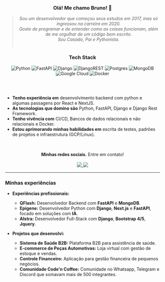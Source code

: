 <div align="center"> 
  
### Olá! Me chamo Bruno! 👋

<blockquote>
  <p><i>
Sou um desenvolvedor que começou seus estudos em 2017, mas só ingressou na carreira em 2020.</br>
Gosto de programar e de entender como as coisas funcionam, além de me orgulhar de um código bem escrito.</br>
Sou Casado, Pai e Pythonista.</br></br>
  </i></p>
</blockquote>

### Tech Stack

![Python](https://img.shields.io/badge/Python-3776AB?logo=python&logoColor=white)
![FastAPI](https://img.shields.io/badge/FastAPI-009688?logo=fastapi&logoColor=white)
![Django](https://img.shields.io/badge/Django-092E20?logo=django&logoColor=white)
![DjangoREST](https://img.shields.io/badge/Django-REST-ff1709?logo=django&logoColor=white)
![Postgres](https://img.shields.io/badge/PostgreSQL-316192?logo=postgresql&logoColor=white)
![MongoDB](https://img.shields.io/badge/MongoDB-4EA94B?logo=mongodb&logoColor=white)
![Google Cloud](https://img.shields.io/badge/Google_Cloud-4285F4?logo=google-cloud&logoColor=white)
![Docker](https://img.shields.io/badge/Docker-2496ED?logo=docker&logoColor=white)

</div>

</br>
</br>

- **Tenho experiência em** desenvolvimento backend com python e algumas passagens por React e NextJS.
- **As tecnologias que domino são** Python, FastAPI, Django e Django Rest Framework.
- **Tenho vivência com** CI/CD, Bancos de dados relacionais e não relacionais e Docker.
- **Estou aprimorando minhas habilidades em** escrita de testes, padrões de projetos e infraestrutura (GCP/Linux).

</br>
</br>

<div align="center">
  <strong>Minhas redes sociais.</strong> Entre em contato!
  </br>
  </br>

  <a href="https://www.linkedin.com/in/brunorpdev/" target="_blank">
    <img src="https://img.shields.io/badge/LinkedIn-0077B5?style=for-the-badge&logo=linkedin&logoColor=white" />
  </a>
  <a href="https://www.instagram.com/obruno.dev/" target="_blank">
    <img src="https://img.shields.io/badge/Instagram-E4405F?style=for-the-badge&logo=instagram&logoColor=white" />
  </a>
</div>

---

### Minhas experiências


- **Experiências profissionais:**
  - **QFlash:** Desenvolvedor Backend com **FastAPI** e **MongoDB**.
  - **Epigene:** Desenvolvedor Python com **Django**, **Next.js** e **FastAPI**, focado em soluções com **IA**.
  - **Alstra:** Desenvolvedor Full-Stack com **Django**, **Bootstrap 4/5**, **Jquery**.

- **Projetos que desenvolvi:**
  - **Sistema de Saúde B2B:** Plataforma B2B para assistência de saúde.
  - **E-commerce de Peças Automotivas:** Loja virtual com gestão de estoque e vendas.
  - **Controle Financeiro:** Aplicação para gestão financeira de pequenos negócios.
  - **Comunidade Code'n Coffee:** Comunidade no Whatsapp, Telegram e Discord que somavam mais de 500 integrantes.
